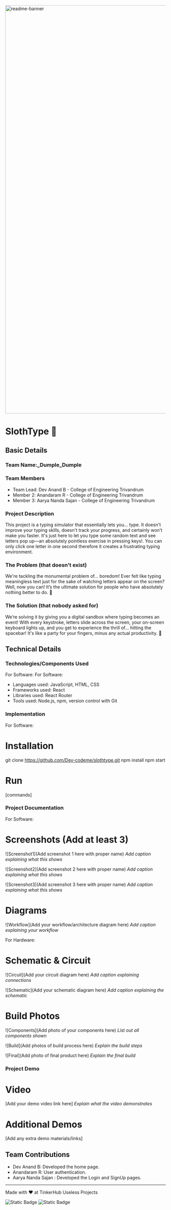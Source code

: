 <img width="1280" alt="readme-banner" src="https://github.com/user-attachments/assets/35332e92-44cb-425b-9dff-27bcf1023c6c">

# SlothType 🎯


## Basic Details
### Team Name:_Dumple_Dumple


### Team Members
- Team Lead: Dev Anand B - College of Engineering Trivandrum
- Member 2: Anandaram R - College of Engineering Trivandrum
- Member 3: Aarya Nanda Sajan - College of Engineering Trivandrum

### Project Description

This project is a typing simulator that essentially lets you... type. It doesn't improve your typing skills, doesn't track your progress, and certainly won’t make you faster. It's just here to let you type some random text and see letters pop up—an absolutely pointless exercise in pressing keys!. You can only click one letter in one second therefore it creates a frustrating typing environment.

### The Problem (that doesn't exist)
We're tackling the monumental problem of... boredom! Ever felt like typing meaningless text just for the sake of watching letters appear on the screen? Well, now you can! It’s the ultimate solution for people who have absolutely nothing better to do. 🎉

### The Solution (that nobody asked for)
We’re solving it by giving you a digital sandbox where typing becomes an event! With every keystroke, letters slide across the screen, your on-screen keyboard lights up, and you get to experience the thrill of... hitting the spacebar! It's like a party for your fingers, minus any actual productivity. 🎈

## Technical Details
### Technologies/Components Used
For Software:
For Software:
- Languages used: JavaScript, HTML, CSS
- Frameworks used: React
- Libraries used: React Router
- Tools used: Node.js, npm, version control with Git

### Implementation
For Software:
# Installation
git clone https://github.com/Dev-codeme/slothtype.git
npm install
npm start

# Run
[commands]

### Project Documentation
For Software:

# Screenshots (Add at least 3)
![Screenshot1](Add screenshot 1 here with proper name)
*Add caption explaining what this shows*

![Screenshot2](Add screenshot 2 here with proper name)
*Add caption explaining what this shows*

![Screenshot3](Add screenshot 3 here with proper name)
*Add caption explaining what this shows*

# Diagrams
![Workflow](Add your workflow/architecture diagram here)
*Add caption explaining your workflow*

For Hardware:

# Schematic & Circuit
![Circuit](Add your circuit diagram here)
*Add caption explaining connections*

![Schematic](Add your schematic diagram here)
*Add caption explaining the schematic*

# Build Photos
![Components](Add photo of your components here)
*List out all components shown*

![Build](Add photos of build process here)
*Explain the build steps*

![Final](Add photo of final product here)
*Explain the final build*

### Project Demo
# Video
[Add your demo video link here]
*Explain what the video demonstrates*

# Additional Demos
[Add any extra demo materials/links]

## Team Contributions
- Dev Anand B: Developed the home page.
- Anandaram R: User authentication.
- Aarya Nanda Sajan : Developed the Login and SignUp pages.

---
Made with ❤️ at TinkerHub Useless Projects 

![Static Badge](https://img.shields.io/badge/TinkerHub-24?color=%23000000&link=https%3A%2F%2Fwww.tinkerhub.org%2F)
![Static Badge](https://img.shields.io/badge/UselessProject--24-24?link=https%3A%2F%2Fwww.tinkerhub.org%2Fevents%2FQ2Q1TQKX6Q%2FUseless%2520Projects)



